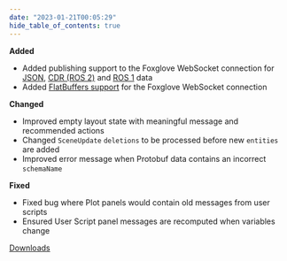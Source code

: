 ```yaml
---
date: "2023-01-21T00:05:29"
hide_table_of_contents: true
---
```

**Added**
- Added publishing support to the Foxglove WebSocket connection for [JSON](https://foxglove.dev/docs/studio/connection/custom#foxglove-websocket), [CDR (ROS 2)](https://foxglove.dev/docs/studio/connection/ros2#foxglove-websocket) and [ROS 1](https://foxglove.dev/docs/studio/connection/ros1#foxglove-websocket) data
- Added [FlatBuffers support](https://foxglove.dev/docs/studio/connection/custom#flatbuffers-mcap-only) for the Foxglove WebSocket connection 

**Changed**
- Improved empty layout state with meaningful message and recommended actions
- Changed `SceneUpdate` `deletions` to be processed before new `entities` are added
- Improved error message when Protobuf data contains an incorrect `schemaName`

**Fixed**
- Fixed bug where Plot panels would contain old messages from user scripts
- Ensured User Script panel messages are recomputed when variables change


[Downloads](https://github.com/foxglove/studio/releases/tag/v1.38.0)
